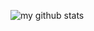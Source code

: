 ![my github stats](https://github-readme-stats.vercel.app/api?username=fariellany&show_icons=true&theme=radical) 

